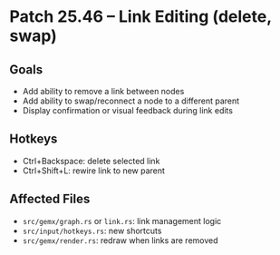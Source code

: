 # Patch 25.46 – Link Editing (delete, swap)

## Goals
- Add ability to remove a link between nodes
- Add ability to swap/reconnect a node to a different parent
- Display confirmation or visual feedback during link edits

## Hotkeys
- Ctrl+Backspace: delete selected link
- Ctrl+Shift+L: rewire link to new parent

## Affected Files
- `src/gemx/graph.rs` or `link.rs`: link management logic
- `src/input/hotkeys.rs`: new shortcuts
- `src/gemx/render.rs`: redraw when links are removed
